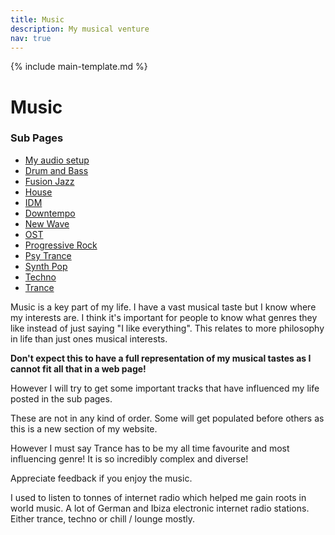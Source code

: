 ```yaml
---
title: Music
description: My musical venture
nav: true
---
```


{% include main-template.md %}

# Music

### Sub Pages

* [My audio setup](/music/audio-setup.html)
* [Drum and Bass](/music/dnb.html)
* [Fusion Jazz](/music/fusion-jazz.html)
* [House](/music/house.html)
* [IDM](/music/idm.html)
* [Downtempo](/music/downtempo.html)
* [New Wave](/music/new-wave.html)
* [OST](/music/ost.html)
* [Progressive Rock](/music/progressive-rock.html)
* [Psy Trance](/music/psy-trance.html)
* [Synth Pop](/music/synth-pop.html)
* [Techno](/music/techno.html)
* [Trance](/music/trance.html)

Music is a key part of my life. I have a vast musical taste but I know where my interests are. I think it's important for people to know what genres they like instead of just saying "I like everything". This relates to more philosophy in life than just ones musical interests.

**Don't expect this to have a full representation of my musical tastes as I cannot fit all that in a web page!**

​However I will try to get some important tracks that have influenced my life posted in the sub pages.

These are not in any kind of order. Some will get populated before others as this is a new section of my website.

However I must say Trance has to be my all time favourite and most influencing genre! It is so incredibly complex and diverse!

Appreciate feedback if you enjoy the music.

I used to listen to tonnes of internet radio which helped me gain roots in world music. A lot of German and Ibiza electronic internet radio stations. Either trance, techno or chill / lounge mostly.
